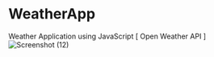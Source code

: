 # WeatherApp
Weather Application using JavaScript [ Open Weather API ]
![Screenshot (12)](https://user-images.githubusercontent.com/87040096/161447396-36a7d022-f51c-4f04-b9c0-28f02d6bc1c3.png)
